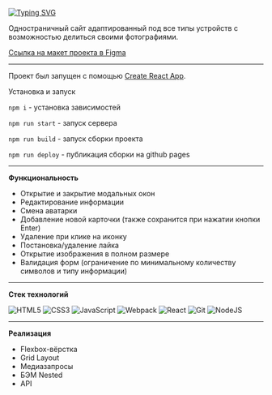 [![Typing SVG](https://readme-typing-svg.herokuapp.com?font=Lora&size=35&color=808080&width=550&lines=React+App%3A+%D0%9C%D0%B5%D1%81%D1%82%D0%BE)](https://git.io/typing-svg)

Одностраничный сайт адаптированный под все типы устройств с возможностью делиться своими фотографиями.

[Ссылка на макет проекта в Figma](https://www.figma.com/file/2cn9N9jSkmxD84oJik7xL7/JavaScript.-Sprint-4?node-id=0%3A1)

***

Проект был запущен с помощью [Create React App](https://github.com/facebook/create-react-app ).

Установка и запуск

```npm i``` - установка зависимостей

```npm run start``` - запуск сервера

```npm run build``` - запуск сборки проекта

```npm run deploy``` - публикация сборки на github pages

***

__Функциональность__
- Открытие и закрытие модальных окон
- Редактирование информации
- Смена аватарки
- Добавление новой карточки (также сохранится при нажатии кнопки Enter)
- Удаление при клике на иконку
- Постановка/удаление лайка
- Открытие изображения в полном размере
- Валидация форм (ограничение по минимальному количеству символов и типу информации)

***

__Стек технологий__

![HTML5](https://img.shields.io/badge/html5-%23E34F26.svg?style=for-the-badge&logo=html5&logoColor=white) ![CSS3](https://img.shields.io/badge/css3-%231572B6.svg?style=for-the-badge&logo=css3&logoColor=white) ![JavaScript](https://img.shields.io/badge/javascript-%23323330.svg?style=for-the-badge&logo=javascript&logoColor=%23F7DF1E)	![Webpack](https://img.shields.io/badge/webpack-%238DD6F9.svg?style=for-the-badge&logo=webpack&logoColor=black)
![React](https://img.shields.io/badge/react-%2320232a.svg?style=for-the-badge&logo=react&logoColor=%2361DAFB) ![Git](https://img.shields.io/badge/git-%23F05033.svg?style=for-the-badge&logo=git&logoColor=white) ![NodeJS](https://img.shields.io/badge/node.js-6DA55F?style=for-the-badge&logo=node.js&logoColor=white)

***

__Реализация__
- Flexbox-вёрстка
- Grid Layout
- Медиазапросы
- БЭМ Nested
- API


